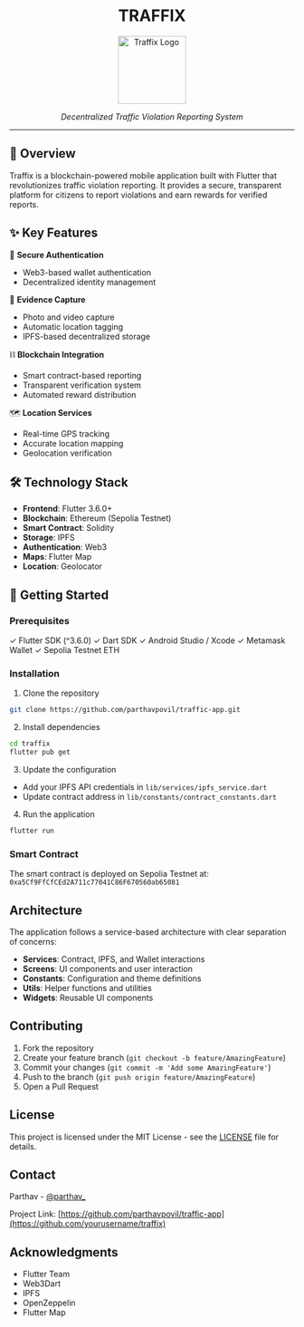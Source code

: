 <div align="center">
  <h1>TRAFFIX</h1>
  <img src="assets/images/traffic-logo.png" width="120" height="120" alt="Traffix Logo"/>
  <p><em>Decentralized Traffic Violation Reporting System</em></p>
</div>

---

## 📱 Overview

Traffix is a blockchain-powered mobile application built with Flutter that revolutionizes traffic violation reporting. It provides a secure, transparent platform for citizens to report violations and earn rewards for verified reports.

## ✨ Key Features

🔐 **Secure Authentication**
- Web3-based wallet authentication
- Decentralized identity management

📸 **Evidence Capture**
- Photo and video capture
- Automatic location tagging
- IPFS-based decentralized storage

⛓️ **Blockchain Integration**
- Smart contract-based reporting
- Transparent verification system
- Automated reward distribution

🗺️ **Location Services**
- Real-time GPS tracking
- Accurate location mapping
- Geolocation verification

## 🛠️ Technology Stack

- **Frontend**: Flutter 3.6.0+
- **Blockchain**: Ethereum (Sepolia Testnet)
- **Smart Contract**: Solidity
- **Storage**: IPFS
- **Authentication**: Web3
- **Maps**: Flutter Map
- **Location**: Geolocator

## 🚀 Getting Started

### Prerequisites

✓ Flutter SDK (^3.6.0)
✓ Dart SDK
✓ Android Studio / Xcode
✓ Metamask Wallet
✓ Sepolia Testnet ETH

### Installation

1. Clone the repository
```bash
git clone https://github.com/parthavpovil/traffic-app.git
```

2. Install dependencies
```bash
cd traffix
flutter pub get
```

3. Update the configuration
- Add your IPFS API credentials in `lib/services/ipfs_service.dart`
- Update contract address in `lib/constants/contract_constants.dart`

4. Run the application
```bash
flutter run
```

### Smart Contract

The smart contract is deployed on Sepolia Testnet at:
`0xa5Cf9FfCfCEd2A711c77041C86F670560ab65081`

## Architecture

The application follows a service-based architecture with clear separation of concerns:

- **Services**: Contract, IPFS, and Wallet interactions
- **Screens**: UI components and user interaction
- **Constants**: Configuration and theme definitions
- **Utils**: Helper functions and utilities
- **Widgets**: Reusable UI components

## Contributing

1. Fork the repository
2. Create your feature branch (`git checkout -b feature/AmazingFeature`)
3. Commit your changes (`git commit -m 'Add some AmazingFeature'`)
4. Push to the branch (`git push origin feature/AmazingFeature`)
5. Open a Pull Request

## License

This project is licensed under the MIT License - see the [LICENSE](LICENSE) file for details.

## Contact

Parthav - [@parthav_](https://twitter.com/yourtwitter)

Project Link: [https://github.com/parthavpovil/traffic-app](https://github.com/yourusername/traffix)

## Acknowledgments

- Flutter Team
- Web3Dart
- IPFS
- OpenZeppelin
- Flutter Map
